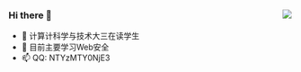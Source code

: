 ### Hi there 👋             <img align="right" src="https://github-readme-stats.vercel.app/api?username=KpLi0rn&show_icons=true&theme=radical">
- 🔭 计算计科学与技术大三在读学生      
- 🌱 目前主要学习Web安全
- 📫 QQ: NTYzMTY0NjE3      
